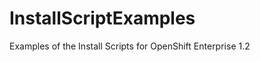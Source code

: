 InstallScriptExamples
=====================

Examples of the Install Scripts for OpenShift Enterprise 1.2
